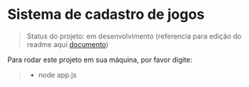<h1>Sistema de cadastro de jogos</h1>

>Status do projeto: em desenvolvimento (referencia para edição do readme aqui [documento](https://wordpress.com/support/markdown-quick-reference/))

Para rodar este projeto em sua máquina, por favor digite:


>* node app.js 



